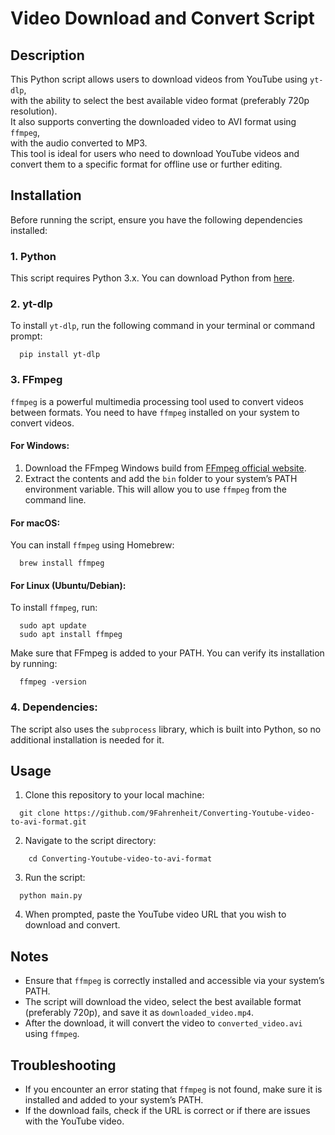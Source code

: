 # Video Download and Convert Script

## Description

This Python script allows users to download videos from YouTube using `yt-dlp`,  
with the ability to select the best available video format (preferably 720p resolution).  
It also supports converting the downloaded video to AVI format using `ffmpeg`,  
with the audio converted to MP3.  
This tool is ideal for users who need to download YouTube videos and convert them to a specific format for offline use or further editing.

## Installation

Before running the script, ensure you have the following dependencies installed:

### 1. Python
This script requires Python 3.x. You can download Python from [here](https://www.python.org/downloads/).

### 2. yt-dlp
To install `yt-dlp`, run the following command in your terminal or command prompt:

```
  pip install yt-dlp
```

### 3. FFmpeg
`ffmpeg` is a powerful multimedia processing tool used to convert videos between formats. You need to have `ffmpeg` installed on your system to convert videos.

#### For Windows:
1. Download the FFmpeg Windows build from [FFmpeg official website](https://ffmpeg.org/download.html).
2. Extract the contents and add the `bin` folder to your system’s PATH environment variable. This will allow you to use `ffmpeg` from the command line.

#### For macOS:
You can install `ffmpeg` using Homebrew:

```
  brew install ffmpeg
```

#### For Linux (Ubuntu/Debian):
To install `ffmpeg`, run:

```
  sudo apt update
  sudo apt install ffmpeg
```

Make sure that FFmpeg is added to your PATH. You can verify its installation by running:

```
  ffmpeg -version
```


### 4. Dependencies:
The script also uses the `subprocess` library, which is built into Python, so no additional installation is needed for it.

## Usage

1. Clone this repository to your local machine:

```
  git clone https://github.com/9Fahrenheit/Converting-Youtube-video-to-avi-format.git
```

2. Navigate to the script directory:

```
    cd Converting-Youtube-video-to-avi-format
```

3. Run the script:

```
  python main.py
```


4. When prompted, paste the YouTube video URL that you wish to download and convert.

## Notes

- Ensure that `ffmpeg` is correctly installed and accessible via your system’s PATH.
- The script will download the video, select the best available format (preferably 720p), and save it as `downloaded_video.mp4`.
- After the download, it will convert the video to `converted_video.avi` using `ffmpeg`.

## Troubleshooting

- If you encounter an error stating that `ffmpeg` is not found, make sure it is installed and added to your system’s PATH.
- If the download fails, check if the URL is correct or if there are issues with the YouTube video.

